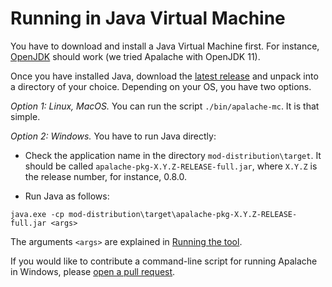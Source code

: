 # Running in Java Virtual Machine

You have to download and install a Java Virtual Machine first. For instance,
[OpenJDK](https://openjdk.java.net/) should work (we tried Apalache with OpenJDK 11).

Once you have installed Java, download the [latest
release](https://github.com/informalsystems/apalache/releases) and unpack into
a directory of your choice. Depending on your OS, you have two options.

*Option 1: Linux, MacOS.* You can run the script `./bin/apalache-mc`. It is
that simple.

*Option 2: Windows.* You have to run Java directly:

  - Check the application name in the directory `mod-distribution\target`.
    It should be called `apalache-pkg-X.Y.Z-RELEASE-full.jar`, where `X.Y.Z`
    is the release number, for instance, 0.8.0.

  - Run Java as follows:

  ```
  java.exe -cp mod-distribution\target\apalache-pkg-X.Y.Z-RELEASE-full.jar <args>
  ```

  The arguments `<args>` are explained in [Running the tool](#running).

If you would like to contribute a command-line script for running Apalache in
Windows, please [open a pull
request](https://github.com/informalsystems/apalache/blob/unstable/CONTRIBUTING.md#making-a-pull-request).
